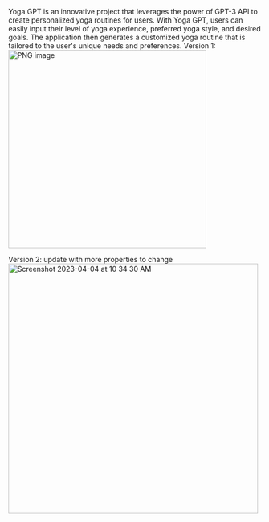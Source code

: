 Yoga GPT is an innovative project that leverages the power of GPT-3 API to create personalized yoga routines for users. With Yoga GPT, users can easily input their level of yoga experience, preferred yoga style, and desired goals. The application then generates a customized yoga routine that is tailored to the user's unique needs and preferences.
Version 1:<img width="394" alt="PNG image" src="https://user-images.githubusercontent.com/90585643/229844326-38f69463-35f2-4906-b6f3-8930eee6ad31.png">

Version 2: update with more properties to change<img width="497" alt="Screenshot 2023-04-04 at 10 34 30 AM" src="https://user-images.githubusercontent.com/90585643/229844360-668bef63-ec49-4108-9b39-253785544091.png">
